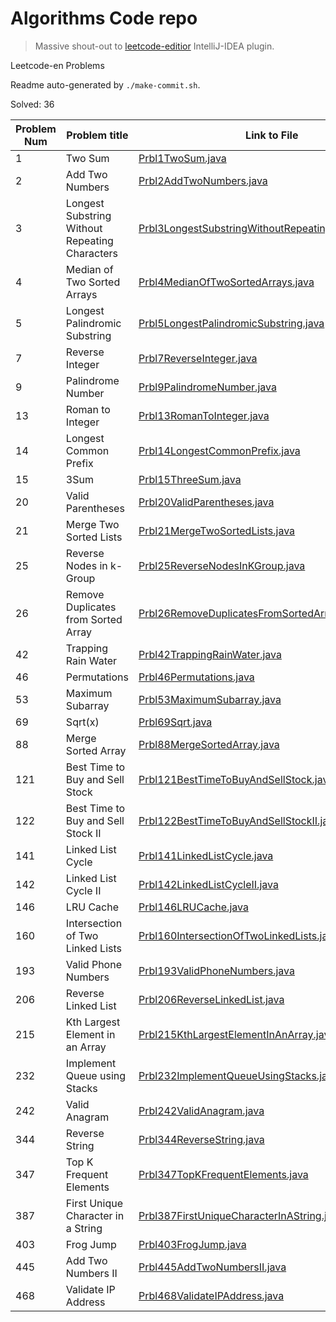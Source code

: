 # Algorithms Code repo

> Massive shout-out to [leetcode-editior](https://github.com/shuzijun/leetcode-editor) IntelliJ-IDEA plugin.

Leetcode-en Problems

Readme auto-generated by `./make-commit.sh`.

Solved: 36

| Problem Num | Problem title | Link to File |
| ---- | ---- | ---- |
| 1 | Two Sum | [Prbl1TwoSum.java](./src/main/java/leetcode/editor/en/Prbl1TwoSum.java) |
| 2 | Add Two Numbers | [Prbl2AddTwoNumbers.java](./src/main/java/leetcode/editor/en/Prbl2AddTwoNumbers.java) |
| 3 | Longest Substring Without Repeating Characters | [Prbl3LongestSubstringWithoutRepeatingCharacters.java](./src/main/java/leetcode/editor/en/Prbl3LongestSubstringWithoutRepeatingCharacters.java) |
| 4 | Median of Two Sorted Arrays | [Prbl4MedianOfTwoSortedArrays.java](./src/main/java/leetcode/editor/en/Prbl4MedianOfTwoSortedArrays.java) |
| 5 | Longest Palindromic Substring | [Prbl5LongestPalindromicSubstring.java](./src/main/java/leetcode/editor/en/Prbl5LongestPalindromicSubstring.java) |
| 7 | Reverse Integer | [Prbl7ReverseInteger.java](./src/main/java/leetcode/editor/en/Prbl7ReverseInteger.java) |
| 9 | Palindrome Number | [Prbl9PalindromeNumber.java](./src/main/java/leetcode/editor/en/Prbl9PalindromeNumber.java) |
| 13 | Roman to Integer | [Prbl13RomanToInteger.java](./src/main/java/leetcode/editor/en/Prbl13RomanToInteger.java) |
| 14 | Longest Common Prefix | [Prbl14LongestCommonPrefix.java](./src/main/java/leetcode/editor/en/Prbl14LongestCommonPrefix.java) |
| 15 | 3Sum | [Prbl15ThreeSum.java](./src/main/java/leetcode/editor/en/Prbl15ThreeSum.java) |
| 20 | Valid Parentheses | [Prbl20ValidParentheses.java](./src/main/java/leetcode/editor/en/Prbl20ValidParentheses.java) |
| 21 | Merge Two Sorted Lists | [Prbl21MergeTwoSortedLists.java](./src/main/java/leetcode/editor/en/Prbl21MergeTwoSortedLists.java) |
| 25 | Reverse Nodes in k-Group | [Prbl25ReverseNodesInKGroup.java](./src/main/java/leetcode/editor/en/Prbl25ReverseNodesInKGroup.java) |
| 26 | Remove Duplicates from Sorted Array | [Prbl26RemoveDuplicatesFromSortedArray.java](./src/main/java/leetcode/editor/en/Prbl26RemoveDuplicatesFromSortedArray.java) |
| 42 | Trapping Rain Water | [Prbl42TrappingRainWater.java](./src/main/java/leetcode/editor/en/Prbl42TrappingRainWater.java) |
| 46 | Permutations | [Prbl46Permutations.java](./src/main/java/leetcode/editor/en/Prbl46Permutations.java) |
| 53 | Maximum Subarray | [Prbl53MaximumSubarray.java](./src/main/java/leetcode/editor/en/Prbl53MaximumSubarray.java) |
| 69 | Sqrt(x) | [Prbl69Sqrt.java](./src/main/java/leetcode/editor/en/Prbl69Sqrt.java) |
| 88 | Merge Sorted Array | [Prbl88MergeSortedArray.java](./src/main/java/leetcode/editor/en/Prbl88MergeSortedArray.java) |
| 121 | Best Time to Buy and Sell Stock | [Prbl121BestTimeToBuyAndSellStock.java](./src/main/java/leetcode/editor/en/Prbl121BestTimeToBuyAndSellStock.java) |
| 122 | Best Time to Buy and Sell Stock II | [Prbl122BestTimeToBuyAndSellStockII.java](./src/main/java/leetcode/editor/en/Prbl122BestTimeToBuyAndSellStockII.java) |
| 141 | Linked List Cycle | [Prbl141LinkedListCycle.java](./src/main/java/leetcode/editor/en/Prbl141LinkedListCycle.java) |
| 142 | Linked List Cycle II | [Prbl142LinkedListCycleII.java](./src/main/java/leetcode/editor/en/Prbl142LinkedListCycleII.java) |
| 146 | LRU Cache | [Prbl146LRUCache.java](./src/main/java/leetcode/editor/en/Prbl146LRUCache.java) |
| 160 | Intersection of Two Linked Lists | [Prbl160IntersectionOfTwoLinkedLists.java](./src/main/java/leetcode/editor/en/Prbl160IntersectionOfTwoLinkedLists.java) |
| 193 | Valid Phone Numbers | [Prbl193ValidPhoneNumbers.java](./src/main/java/leetcode/editor/en/Prbl193ValidPhoneNumbers.java) |
| 206 | Reverse Linked List | [Prbl206ReverseLinkedList.java](./src/main/java/leetcode/editor/en/Prbl206ReverseLinkedList.java) |
| 215 | Kth Largest Element in an Array | [Prbl215KthLargestElementInAnArray.java](./src/main/java/leetcode/editor/en/Prbl215KthLargestElementInAnArray.java) |
| 232 | Implement Queue using Stacks | [Prbl232ImplementQueueUsingStacks.java](./src/main/java/leetcode/editor/en/Prbl232ImplementQueueUsingStacks.java) |
| 242 | Valid Anagram | [Prbl242ValidAnagram.java](./src/main/java/leetcode/editor/en/Prbl242ValidAnagram.java) |
| 344 | Reverse String | [Prbl344ReverseString.java](./src/main/java/leetcode/editor/en/Prbl344ReverseString.java) |
| 347 | Top K Frequent Elements | [Prbl347TopKFrequentElements.java](./src/main/java/leetcode/editor/en/Prbl347TopKFrequentElements.java) |
| 387 | First Unique Character in a String | [Prbl387FirstUniqueCharacterInAString.java](./src/main/java/leetcode/editor/en/Prbl387FirstUniqueCharacterInAString.java) |
| 403 | Frog Jump | [Prbl403FrogJump.java](./src/main/java/leetcode/editor/en/Prbl403FrogJump.java) |
| 445 | Add Two Numbers II | [Prbl445AddTwoNumbersII.java](./src/main/java/leetcode/editor/en/Prbl445AddTwoNumbersII.java) |
| 468 | Validate IP Address | [Prbl468ValidateIPAddress.java](./src/main/java/leetcode/editor/en/Prbl468ValidateIPAddress.java) |
